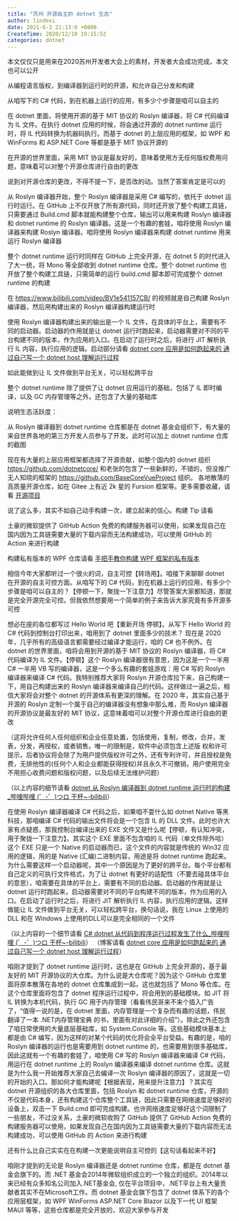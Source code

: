 ```yaml
---
title: "苏州 开源自主的 dotnet 生态"
author: lindexi
date: 2021-6-3 21:13:0 +0800
CreateTime: 2020/12/10 19:15:52
categories: dotnet
---
```


本文仅仅只是用来在2020苏州开发者大会上的素材，开发者大会成功完成，本文也可以公开

<!--more-->


<!-- CreateTime:2020/12/10 19:15:52 -->

从编程语言版权，到编译器到运行时的开源，和允许自己分发和构建

从咱写下的 C# 代码，到在机器上运行的应用，有多少个步骤是咱可以自主的

在 dotnet 里面，将使用开源的基于 MIT 协议的 Roslyn 编译器，将 C# 代码编译为 IL 文件。在执行 dotnet 应用的时候，将会通过开源的 dotnet runtime 运行时，将 IL 代码转换为机器码执行。而基于 dotnet 的上层应用的框架，如 WPF 和 WinForms 和 ASP.NET Core 等都是基于 MIT 协议开源的

在开源的世界里面，采用 MIT 协议是最友好的，意味着使用方无任何版权费用问题，意味着可以对整个开源仓库进行自由的更改

说到对开源仓库的更改，不得不提一下，是否改的动。当然了答案肯定是可以的

从 Roslyn 编译器开始，整个 Roslyn 编译器是采用 C# 编写的，依托于 dotnet 运行时运行。在 GitHub 上不仅开放了所有源代码，同时还开放了整个构建工具链，只需要通过 Build.cmd 脚本就能构建整个仓库，输出可以用来构建 Roslyn 编译器和 dotnet runtime 的 Roslyn 编译器。这是一个有趣的套娃，咱将使用 Roslyn 编译器来构建 Roslyn 编译器。咱将使用 Roslyn 编译器来构建 dotnet runtime 用来运行 Roslyn 编译器

整个 dotnet runtime 运行时同样在 GitHub 上完全开源，在 dotnet 5 的时代进入了大一统，将 Mono 等全部收到 dotnet runtime 仓库。整个 dotnet runtime 也开放了整个构建工具链，只需简单的运行 build.cmd 脚本即可完成整个 dotnet runtime 的构建

在 https://www.bilibili.com/video/BV1e541157CB/ 的视频就是自己构建 Roslyn 编译器，然后用构建出来的 Roslyn 编译器构建运行时




使用 Roslyn 编译器构建出来的输出是一个 IL 文件，在具体的平台上，需要有不同的启动器。启动器的作用就是让 dotnet 运行时跑起来，启动器需要对不同的平台构建不同的版本，作为应用的入口。在启动了运行时之后，将进行 JIT 解析执行 IL 内容，执行应用的逻辑。启动部分请看 [dotnet core 应用是如何跑起来的 通过自己写一个 dotnet host 理解运行过程](https://blog.lindexi.com/post/dotnet-core-%E5%BA%94%E7%94%A8%E6%98%AF%E5%A6%82%E4%BD%95%E8%B7%91%E8%B5%B7%E6%9D%A5%E7%9A%84-%E9%80%9A%E8%BF%87%E8%87%AA%E5%B7%B1%E5%86%99%E4%B8%80%E4%B8%AA-dotnet-host-%E7%90%86%E8%A7%A3%E8%BF%90%E8%A1%8C%E8%BF%87%E7%A8%8B.html )

如此能做到让 IL 文件做到平台无关，可以轻松跨平台





整个 dotnet runtime 除了提供了让 dotnet 应用运行的基础，包括了 IL 即时编译，以及 GC 内存管理等之外，还包含了大量的基础库



说明生态活跃度：

从 Roslyn 编译器到 dotnet runtime 仓库都是在 dotnet 基金会组织下，有大量的来自世界各地的第三方开发人员参与了开发。此时可以加上 dotnet runtime 仓库的截图

现在有大量的上层应用框架都选择了开源贡献，如整个国内的 dotnet 组织 https://github.com/dotnetcore/ 和老张的包含了一些新鲜的，不错的，但没推广无人知晓的框架的 https://github.com/BaseCoreVueProject 组织。 各地散落的高质量开源仓库，如在 Gitee 上有近 2k 星的 Fursion 框架等。更多需要收藏，请看 [开源项目](https://blog.lindexi.com/post/%E5%BC%80%E6%BA%90%E9%A1%B9%E7%9B%AE.html )



说了这么多，其实不如自己动手构建一次，建立起来的信心。构建 Tip 请看

土豪的微软提供了 GitHub Action 免费的构建服务器可以使用，如果发现自己在国内因为工具链需要大量的下载内容而无法构建成功，可以使用 GitHub 的 Action 来进行构建

构建私有版本的 WPF 仓库请看 [手把手教你构建 WPF 框架的私有版本](https://blog.lindexi.com/post/%E6%89%8B%E6%8A%8A%E6%89%8B%E6%95%99%E4%BD%A0%E6%9E%84%E5%BB%BA-WPF-%E6%A1%86%E6%9E%B6%E7%9A%84%E7%A7%81%E6%9C%89%E7%89%88%E6%9C%AC.html )




相信今年大家都听过一个很火的词，自主可控【转场用】。咱接下来聊聊 dotnet 在开源的自主可控方面。从咱写下的 C# 代码，到在机器上运行的应用，有多少个步骤是咱可以自主的？【停顿一下，聚拢一下注意力】尽管答案大家都知道，那就是完全开源完全可控。但我依然想要用一个简单的例子来告诉大家究竟有多开源多可控

想必在座的各位都写过 Hello World 吧【重新开场 停顿】。从写下 Hello World 的 C# 代码到控制台打印出来，咱用到了 dotnet 里面多少的技术？ 现在是 2020 年，几乎所有的高级语言都需要经过编译才能运行，咱的 C# 也不例外。在 dotnet 的世界里面，咱将会用到开源的基于 MIT 协议的 Roslyn 编译器，将 C# 代码编译为 IL 文件。【停顿】这个 Roslyn 编译器很有意思，因为这是一个一半用 C# 一半用 VB 写的编译器，这是一个多么有趣的套娃游戏：用 C# 写的 Roslyn 编译器来编译 C# 代码。我特别推荐大家将 Roslyn 开源仓库拉下来，自己构建一下，用自己构建出来的 Roslyn 编译器来编译自己的代码。这样做过一遍之后，相信大家将会对整个 dotnet 的开源体系有更深的理解。在 2020 年，其实自己基于开源的 Roslyn 定制一个属于自己的编译器没有想象中那么难，而 Roslyn 编译器的开源协议是最友好的 MIT 协议，这意味着咱可以对整个开源仓库进行自由的更改

（这将允许任何人任何组织和企业任意处置，包括使用，复制，修改，合并，发表，分发，再授权，或者销售。唯一的限制是，软件中必须包含上述版 权和许可提示，后者协议将会除了为用户提供版权许可之外，还有专利许可，并且授权是免费，无排他性的(任何个人和企业都能获得授权)并且永久不可撤销，用户使用完全不用担心收费问题和版权问题，以及后续无法维护问题）

（以上内容的细节请看 [dotnet 从 Roslyn 编译器到 dotnet runtime 运行时的构建_哔哩哔哩 (゜-゜)つロ 干杯~-bilibili](https://www.bilibili.com/video/BV1e541157CB )）

在使用 Roslyn 编译器编译 C# 代码之后，如果咱不耍什么如 dotnet Native 等黑科技，那咱编译 C# 代码的输出文件将会是一个包含 IL 的 DLL 文件。此时也许大家有点疑惑，那我控制台编译出来的 EXE 文件又是什么呢【停顿，有认知冲突，用于聚拢一下注意力】。其实这个 EXE 里面不包含咱的 IL 代码（单文件除外哈）这个 EXE 只是一个 Native 的启动器而已，这个文件的内容就是传统的 Win32 应用的逻辑，用的是 Native (汇编)二进制内容，用途是将 dotnet runtime 跑起来。为什么需要这样一个启动器呢，其中一个原因是为了更好的跨平台。每个平台都有自己定义的可执行文件格式，为了让 dotnet 有更好的适配性（不要去碰具体平台的意思），咱需要在具体的平台上，需要有不同的启动器。启动器的作用就是让 dotnet 运行时跑起来，启动器需要对不同的平台构建不同的版本，作为应用的入口。在启动了运行时之后，将进行 JIT 解析执行 IL 内容，执行应用的逻辑。这样做能让 IL 文件做到平台无关，可以轻松跨平台，换句话说，我在 Linux 上使用的 DLL 和在 Windows 上使用的DLL可以是完全相同的一个文件

（以上内容的一个细节请看 [C# dotnet 从代码到程序运行过程发生了什么_哔哩哔哩 (゜-゜)つロ 干杯~-bilibili](https://www.bilibili.com/video/BV1cf4y1e7iC )）
（博客请看 [dotnet core 应用是如何跑起来的 通过自己写一个 dotnet host 理解运行过程](https://blog.lindexi.com/post/dotnet-core-%E5%BA%94%E7%94%A8%E6%98%AF%E5%A6%82%E4%BD%95%E8%B7%91%E8%B5%B7%E6%9D%A5%E7%9A%84-%E9%80%9A%E8%BF%87%E8%87%AA%E5%B7%B1%E5%86%99%E4%B8%80%E4%B8%AA-dotnet-host-%E7%90%86%E8%A7%A3%E8%BF%90%E8%A1%8C%E8%BF%87%E7%A8%8B.html )）

咱刚才提到了 dotnet runtime 运行时，这也是在 GitHub 上完全开源的，基于最友好的 MIT 开源协议的大仓库。为什么说是大仓库呢？因为这个 GitHub 仓库里面将原本散落在各地的 dotnet 仓库集成到一起，这也就包括了 Mono 等仓库。在这个仓库里面将包含了 dotnet 程序运行过程中，将会用到的基础模块。如 JIT 将 IL 转换为本机代码，执行 GC 用于内存管理（看看伟民哥来不来个插入广告了，“值得一说的是，在 dotnet 里面，内存管理是一个复杂而有趣的话题，伟民翻译了一本 .NET内存管理宝典 的书，里面有对此详细的介绍”）。除此之外还包含了咱日常使用的大量底层基础库，如 System.Console 等。这些基础模块基本上都是由 C# 编写，因为这样的对某个代码的优化将会全平台受益。有趣的是，咱的 Roslyn 编译器的运行也是需要用到 dotnet runtime 的，也需要用到很多基础库，因此这就有一个有趣的套娃了，咱使用 C# 写的 Roslyn 编译器来编译 C# 代码，用运行在 dotnet runtime 上的 Roslyn 编译器来编译 dotnet runtime 仓库。这就是为什么我一开始推荐大家自己去编译一次 Roslyn 编译器的原因了，这就是一切的开始的入口。那如何才能构建呢【根据表现，用来提升注意力】？其实在 dotnet 开源组织的各大仓库里面，包括 Roslyn 和 dotnet runtime 仓库，开源的不仅是代码本身，还有构建这个仓库整个工具链，因此只需要在网络速度足够好的设备上，双击一下 Build.cmd 即可完成构建。也许网络速度足够好这个词限制了一些朋友，不过没关系，土豪的微软收购了 GitHub 提供了 GitHub Action 免费的构建服务器可以使用，如果发现自己在国内因为工具链需要大量的下载内容而无法构建成功，可以使用 GitHub 的 Action 来进行构建

还有什么比自己实实在在构建一次更能说明自主可控的【这句话看起来不好】

咱刚才提到的无论是 Roslyn 编译器还是 dotnet runtime 仓库，都是在 dotnet 基金会旗下的。而 .NET 基金会2014年微软组织成立的一个独立的组织。2014年以来已经有众多知名公司加入.NET基金会, 仅在平台项目中，.NET平台上有大量贡献者其实不在Microsoft工作。而 dotnet 基金会旗下包含了 dotnet 体系下的各个应用层框架，如 WPF WinForms ASP.NET Core Blazor 以及下一代 UI 框架 MAUI 等等，这些仓库都是完全开放的，欢迎大家参与开发

